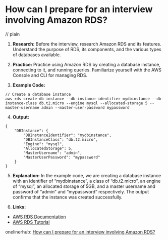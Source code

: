 # How can I prepare for an interview involving Amazon RDS?
// plain

1. **Research:** Before the interview, research Amazon RDS and its features. Understand the purpose of RDS, its components, and the various types of databases available.

2. **Practice:** Practice using Amazon RDS by creating a database instance, connecting to it, and running queries. Familiarize yourself with the AWS Console and CLI for managing RDS.

3. **Example Code:**
```
// Create a database instance
aws rds create-db-instance --db-instance-identifier mydbinstance --db-instance-class db.t2.micro --engine mysql --allocated-storage 5 --master-username admin --master-user-password mypassword
```

4. **Output:**
```
{
    "DBInstance": {
        "DBInstanceIdentifier": "mydbinstance",
        "DBInstanceClass": "db.t2.micro",
        "Engine": "mysql",
        "AllocatedStorage": 5,
        "MasterUsername": "admin",
        "MasterUserPassword": "mypassword"
    }
}
```

5. **Explanation:** In the example code, we are creating a database instance with an identifier of “mydbinstance”, a class of “db.t2.micro”, an engine of “mysql”, an allocated storage of 5GB, and a master username and password of “admin” and “mypassword” respectively. The output confirms that the instance was created successfully.

6. **Links:**
* [AWS RDS Documentation](https://docs.aws.amazon.com/AmazonRDS/latest/UserGuide/Welcome.html)
* [AWS RDS Tutorial](https://docs.aws.amazon.com/AmazonRDS/latest/UserGuide/Tutorials.html)

onelinerhub: [How can I prepare for an interview involving Amazon RDS?](https://onelinerhub.com/amazon-redshift/how-can-i-prepare-for-an-interview-involving-amazon-rds)